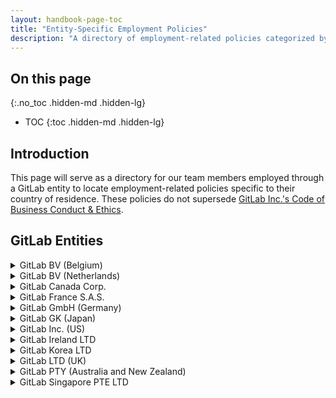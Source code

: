 ```yaml
---
layout: handbook-page-toc
title: "Entity-Specific Employment Policies"
description: "A directory of employment-related policies categorized by entity"
---
```


## On this page
{:.no_toc .hidden-md .hidden-lg}

- TOC
{:toc .hidden-md .hidden-lg}

## Introduction

This page will serve as a directory for our team members employed through a GitLab entity to locate employment-related policies specific to their country of residence. These policies do not supersede [GitLab Inc.'s Code of Business Conduct & Ethics](https://about.gitlab.com/handbook/legal/gitlab-code-of-business-conduct-and-ethics/). 

## GitLab Entities
<details>
  <summary markdown="span">GitLab BV (Belgium)</summary>
</details>
<details>
  <summary markdown="span">GitLab BV (Netherlands)</summary>
</details>
<details>
  <summary markdown="span">GitLab Canada Corp.</summary>
</details>
<details>
  <summary markdown="span">GitLab France S.A.S.</summary>
</details>
<details>
  <summary markdown="span">GitLab GmbH (Germany)</summary>
</details>
<details>
  <summary markdown="span">GitLab GK (Japan)</summary>
</details>
<details>
  <summary markdown="span">GitLab Inc. (US)</summary>
</details>
<details>
  <summary markdown="span">GitLab Ireland LTD</summary>
</details>
<details>
  <summary markdown="span">GitLab Korea LTD</summary>
</details>
<details>
  <summary markdown="span">GitLab LTD (UK)</summary>
</details>
<details>
  <summary markdown="span">GitLab PTY (Australia and New Zealand)</summary>
</details>
<details>
  <summary markdown="span">GitLab Singapore PTE LTD</summary>
**Health and Safety**
- [How to Create an Ergonomic Workspace](https://about.gitlab.com/company/culture/all-remote/tips/#create-an-ergonomic-workspace)
- [Focus your Workspace](https://about.gitlab.com/company/culture/all-remote/getting-started/#focus-your-workspace)
- [Combating Burnout, Isolation, and Anxiety in a Remote Workplace](https://about.gitlab.com/company/culture/all-remote/mental-health/)
- [Considerations for a Productive Home Office](https://about.gitlab.com/company/culture/all-remote/workspace/#introduction)
- [Equipment Examples](https://about.gitlab.com/handbook/finance/expenses/#-not-sure-what-to-buy-equipment-examples)
- [Hardware Expense Guide](https://about.gitlab.com/handbook/finance/expenses/#-hardware)
 
**Data Protection/Privacy Policy**
- [Employee Privacy Policy](https://about.gitlab.com/handbook/legal/privacy/employee-privacy-policy/)
- [GitLab Privacy Policy](https://about.gitlab.com/privacy/)
 
**Workplace Harassment Policy**
- [Anti-Harassment Policy](https://about.gitlab.com/handbook/anti-harassment/#introduction)
- [Code of Business Conduct & Ethics](https://about.gitlab.com/handbook/legal/gitlab-code-of-business-conduct-and-ethics/)
 
**Fair Employment Practices Policy**
- [GitLab PTE LTD Fair Employment Practices Policy](https://docs.google.com/document/d/1osJfO9BysOqjpt5iLnqygXX7B5Imb9NXIXA3KBtDCJk/edit?usp=sharing)
</details> 
